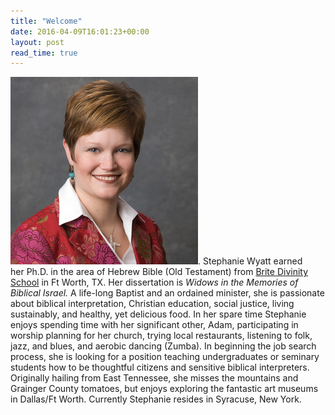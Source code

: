 ```yaml
---
title: "Welcome"
date: 2016-04-09T16:01:23+00:00
layout: post
read_time: true
---
```


<!--more-->
[![Stephanie M. Wyatt - © Clem T. Webb](/images/stephanie-wyatt-sq-copyright-clem_t_webb.png)](/images/copyright_Clem10_MG_4496cw_stephanie_bg.jpg). Stephanie Wyatt earned her Ph.D. in the area of Hebrew Bible (Old Testament) from [Brite Divinity School](http://brite.edu/ "Brite Divinity School at TCU - Home Page") in Ft Worth, TX. Her dissertation is _Widows in the Memories of Biblical Israel._ A life-long Baptist and an ordained minister, she is passionate about biblical interpretation, Christian education, social justice, living sustainably, and healthy, yet delicious food. In her spare time Stephanie enjoys spending time with her significant other, Adam, participating in worship planning for her church, trying local restaurants, listening to folk, jazz, and blues, and aerobic dancing (Zumba). In beginning the job search process, she is looking for a position teaching undergraduates or seminary students how to be thoughtful citizens and sensitive biblical interpreters. Originally hailing from East Tennessee, she misses the mountains and Grainger County tomatoes, but enjoys exploring the fantastic art museums in Dallas/Ft Worth. Currently Stephanie resides in Syracuse, New York.
